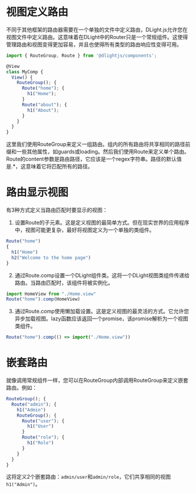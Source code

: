 
# 视图定义路由
不同于其他框架的路由器需要在一个单独的文件中定义路由，DLight.js允许您在视图文件中定义路由。这意味着在DLight中的Router只是一个常规组件。这使得管理路由和视图变得更加容易，并且也使得所有类型的路由响应性变得可用。


```javascript
import { RouteGroup, Route } from '@dlightjs/components';

@View
class MyComp {
  View() {
    RouteGroup(); {
      Route("home"); {
        h1("Home");
      }
      Route("about"); {
        h1("About");
      }
    }
  }
}
```

这里我们使用RouteGroup来定义一组路由。组内的所有路由将共享相同的路径前缀和一些其他属性，如guards或loading。然后我们使用Route来定义单个路由。Route的content参数是路由路径，它应该是一个regex字符串。路径的默认值是.*，这意味着它将匹配所有的路径。

# 路由显示视图
有3种方式定义当路由匹配时要显示的视图：


1. 设置Route的子元素。这是定义视图的最简单方式。但在现实世界的应用程序中，视图可能更复杂，最好将视图定义为一个单独的类组件。
```javascript
Route("home")
{
  h1("Home")
  h2("Welcome to the home page")
}
```
2. 通过Route.comp设置一个DLight组件类。这将一个DLight视图类组件传递给路由。当路由匹配时，该组件将被实例化。

```javascript
import HomeView from "./Home.view"
Route("home").comp(HomeView)
```
3. 通过Route.comp使用懒加载设置。这是定义视图的最灵活的方式。它允许您异步加载视图。lazy函数应该返回一个promise，该promise解析为一个视图类组件。
```javascript
Route("home").comp(() => import("./Home.view"))
```

# 嵌套路由
就像调用常规组件一样，您可以在RouteGroup内部调用RouteGroup来定义嵌套路由。例如：

```javascript
RouteGroup(); {
  Route("admin"); {
    h1("Admin")
    RouteGroup(); {
      Route("user"); {
        h1("User")
      }
      Route("role"); {
        h1("Role")
      }
    }
  }
}
```
这将定义2个嵌套路由：`admin/user`和`admin/role`，它们共享相同的视图`h1("Admin")`。